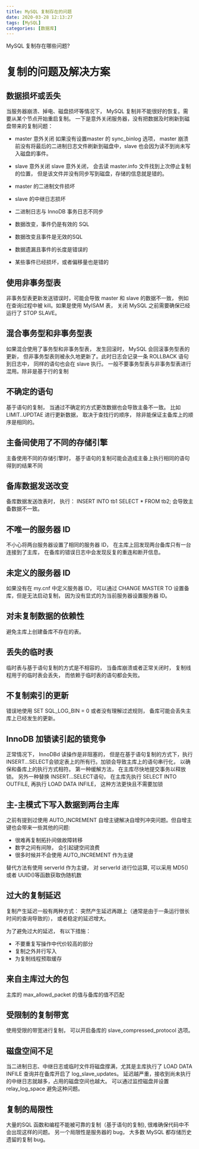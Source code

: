 ```yaml
---
title: MySQL 复制存在的问题
date: 2020-03-28 12:13:27
tags: [MySQL]
categories: [数据库]
---
```


MySQL 复制存在哪些问题?

<!--more-->

# 复制的问题及解决方案
## 数据损坏或丢失
当服务器崩溃、掉电、磁盘损坏等情况下， MySQL 复制并不能很好的恢复。需要从某个节点开始重启复制。
一下是意外关闭服务器，没有把数据及时刷新到磁盘带来的复制问题：

* master 意外关闭
    如果没有设置master 的 sync_binlog 选项， master 崩溃前没有将最后的二进制日志文件刷新到磁盘中，slave 也会因为读不到尚未写入磁盘的事件。
    
* slave 意外关闭
    slave 意外关闭， 会去读 master.info 文件找到上次停止复制的位置， 但是该文件并没有同步写到磁盘，存储的信息就是错的。
    
* master 的二进制文件损坏
    
* slave 的中继日志损坏

* 二进制日志与 InnoDB 事务日志不同步

* 数据改变，事件仍是有效的 SQL

* 数据改变且事件是无效的SQL

* 数据遗漏且事件的长度是错误的

* 某些事件已经损坏，或者偏移量也是错的

## 使用非事务型表

非事务型表更新发送错误时，可能会导致 master 和 slave 的数据不一致， 例如在查询过程中被 kill。如果是使用 MyISAM 表， 关闭 MySQL 之前需要确保已经运行了 STOP SLAVE。

## 混合事务型和非事务型表

如果混合使用了事务型和非事务型表， 发生回滚时， MySQL 会回滚事务型表的更新， 但非事务型表则被永久地更新了。此时日志会记录一条 ROLLBACK 语句到日志中， 同样的语句也会在 slave 执行。
一般不要事务型表与非事务型表进行混用。除非是基于行的复制

## 不确定的语句

基于语句的复制， 当通过不确定的方式更改数据也会导致主备不一致。 比如 LIMIT..UPDTAE 进行更新数据， 取决于查找行的顺序， 除非能保证主备库上的顺序是相同的。

## 主备间使用了不同的存储引擎

主备使用不同的存储引擎时， 基于语句的复制可能会造成主备上执行相同的语句得到的结果不同

## 备库数据发送改变

备库数据发送改表时， 执行：
INSERT INTO tb1 SELECT * FROM tb2;
会导致主备数据不一致。

## 不唯一的服务器 ID

不小心将两台服务器设置了相同的服务器 ID， 在主库上回发现两台备库只有一台连接到了主库， 在备库的错误日志中会发现反复的重连和断开信息。


## 未定义的服务器 ID

如果没有在 my.cnf 中定义服务器 ID， 可以通过 CHANGE MASTER TO 设置备库，但是无法启动复制， 因为没有显式的为当前服务器设置服务器 ID。

## 对未复制数据的依赖性

避免主库上创建备库不存在的表。

## 丢失的临时表

临时表与基于语句复制的方式是不相容的， 当备库崩溃或者正常关闭时， 复制线程用于的临时表会丢失， 而依赖于临时表的语句都会失败。

## 不复制索引的更新

错误地使用 SET SQL_LOG_BIN = 0 或者没有理解过滤规则， 备库可能会丢失主库上已经发生的更新。

## InnoDB 加锁读引起的锁竞争

正常情况下， InnoDBd 读操作是非阻塞的， 但是在基于语句复制的方式下，执行 INSERT...SELECT会锁定表上的所有行。加锁会导致主库上的语句串行化， 以确保和备库上的执行方式相符。
第一种缓解方法， 在主库尽快地提交事务以释放锁。
另外一种替换 INSERT...SELECT语句， 在主库先执行 SELECT INTO OUTFILE, 再执行 LOAD DATA INFILE， 这种方法更快且不需要加锁

## 主-主模式下写入数据到两台主库

之前有提到过使用 AUTO_INCREMENT 自增主键解决自增列冲突问题。但自增主键也会带来一些其他的问题:
* 很难再复制拓扑间做故障转移
* 数字之间有间隙， 会引起键空间浪费
* 很多时候并不会使用 AUTO_INCREMENT 作为主键

替代方法有使用 serverId 作为主键， 对 serverId 进行位运算, 可以采用 MD5()或者 UUID()等函数获取伪随机数

## 过大的复制延迟

复制产生延迟一般有两种方式： 突然产生延迟再跟上（通常是由于一条运行很长时间的查询导致的）， 或者稳定的延迟增大。

为了避免过大的延迟， 有以下措施：
* 不要重复写操作中代价较高的部分
* 复制之外并行写入
* 为复制线程预取缓存

## 来自主库过大的包

主库的 max_allowd_packet 的值与备库的值不匹配

## 受限制的复制带宽

使用受限的带宽进行复制， 可以开启备库的 slave_compressed_protocol 选项。

## 磁盘空间不足

当二进制日志、中继日志或临时文件将磁盘撑满，尤其是主库执行了 LOAD DATA INFILE 查询并在备库开启了 log_slave_updates。 延迟越严重，接收到尚未执行的中继日志就越多，占用的磁盘空间也越大。 可以通过监控磁盘并设置 relay_log_space 避免这种问题。

## 复制的局限性

大量的SQL 函数和编程不能被可靠的复制（基于语句的复制), 很难确保代码中不会出现这样的问题。 
另一个局限性是服务器的 bug， 大多数 MySQL 都存储历史遗留的复制 bug。


